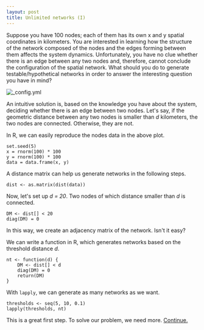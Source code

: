 ```yaml
---
layout: post
title: Unlimited networks (I)
---
```


Suppose you have 100 nodes; each of them has its own x and y spatial coordinates in kilometers. You are interested in learning how the structure of the network composed of the nodes and the edges forming between them affects the system dynamics.  Unfortunately, you have no clue whether there is an edge between any two nodes and, therefore, cannot conclude the configuration of the spatial network.  What should you do to generate testable/hypothetical networks in order to answer the interesting question you have in mind?

![_config.yml]({{site.baseurl}}/images/hundred_nodes.jpeg)

An intuitive solution is, based on the knowledge you have about the system, deciding whether there is an edge between two nodes.  Let's say, if the geometric distance between any two nodes is smaller than _d_ kilometers, the two nodes are connected. Otherwise, they are not. 

In R, we can easily reproduce the nodes data in the above plot.

    set.seed(5)
    x = rnorm(100) * 100
    y = rnorm(100) * 100
    data = data.frame(x, y)
    
A distance matrix can help us generate networks in the following steps.

    dist <- as.matrix(dist(data))

Now, let's set up _d = 20_. Two nodes of which distance smaller than _d_ is connected.

    DM <- dist[] < 20
    diag(DM) = 0

In this way, we create an adjacency matrix of the network. Isn't it easy?

We can write a function in R, which generates networks based on the threshold distance _d_. 

    nt <- function(d) {
        DM <- dist[] < d
        diag(DM) = 0
        return(DM)
    }
    
With `lapply`, we can generate as many networks as we want.

    thresholds <- seq(5, 10, 0.1)
    lapply(thresholds, nt)

This is a great first step. To solve our problem, we need more. [Continue.](http://hhsieh.github.com/Unlimited-Networks-II)


    
    
    

    


